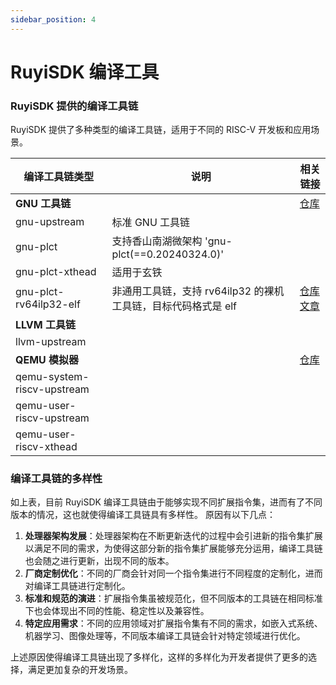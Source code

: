 ```yaml
---
sidebar_position: 4
---
```


# RuyiSDK 编译工具

### RuyiSDK 提供的编译工具链

RuyiSDK 提供了多种类型的编译工具链，适用于不同的 RISC-V 开发板和应用场景。

| 编译工具链类型             | 说明                                                          | 相关链接                                                                                                                  |
| -------------------------- | ------------------------------------------------------------- | ------------------------------------------------------------------------------------------------------------------------- |
| **GNU 工具链**             |                                                               | [仓库](https://github.com/RuyiSDK/riscv-gnu-toolchain)                                                                    |
| gnu-upstream               | 标准 GNU 工具链                                               |                                                                                                                           |
| gnu-plct                   | 支持香山南湖微架构 'gnu-plct(==0.20240324.0)'                 |                                                                                                                           |
| gnu-plct-xthead            | 适用于玄铁                                                    |                                                                                                                           |
| gnu-plct-rv64ilp32-elf     | 非通用工具链，支持 rv64ilp32 的裸机工具链，目标代码格式是 elf | [仓库](https://github.com/RuyiSDK/riscv-gnu-toolchain-rv64ilp32)[文章](https://mp.weixin.qq.com/s/argIGP4_rUKDm9IRIB-YTg) |
| **LLVM 工具链**            |                                                               |                                                                                                                           |
| llvm-upstream              |                                                               |                                                                                                                           |
| **QEMU 模拟器**            |                                                               | [仓库](https://github.com/ruyisdk/qemu)                                                                                   |
| qemu-system-riscv-upstream |                                                               |                                                                                                                           |
| qemu-user-riscv-upstream   |                                                               |                                                                                                                           |
| qemu-user-riscv-xthead     |                                                               |                                                                                                                           |

### 编译工具链的多样性

如上表，目前 RuyiSDK 编译工具链由于能够实现不同扩展指令集，进而有了不同版本的情况，这也就使得编译工具链具有多样性。
原因有以下几点：

1. **处理器架构发展**：处理器架构在不断更新迭代的过程中会引进新的指令集扩展以满足不同的需求，为使得这部分新的指令集扩展能够充分运用，编译工具链也会随之进行更新，出现不同的版本。
2. **厂商定制优化**：不同的厂商会针对同一个指令集进行不同程度的定制化，进而对编译工具链进行定制化。
3. **标准和规范的演进**：扩展指令集虽被规范化，但不同版本的工具链在相同标准下也会体现出不同的性能、稳定性以及兼容性。
4. **特定应用需求**：不同的应用领域对扩展指令集有不同的需求，如嵌入式系统、机器学习、图像处理等，不同版本编译工具链会针对特定领域进行优化。

上述原因使得编译工具链出现了多样化，这样的多样化为开发者提供了更多的选择，满足更加复杂的开发场景。
